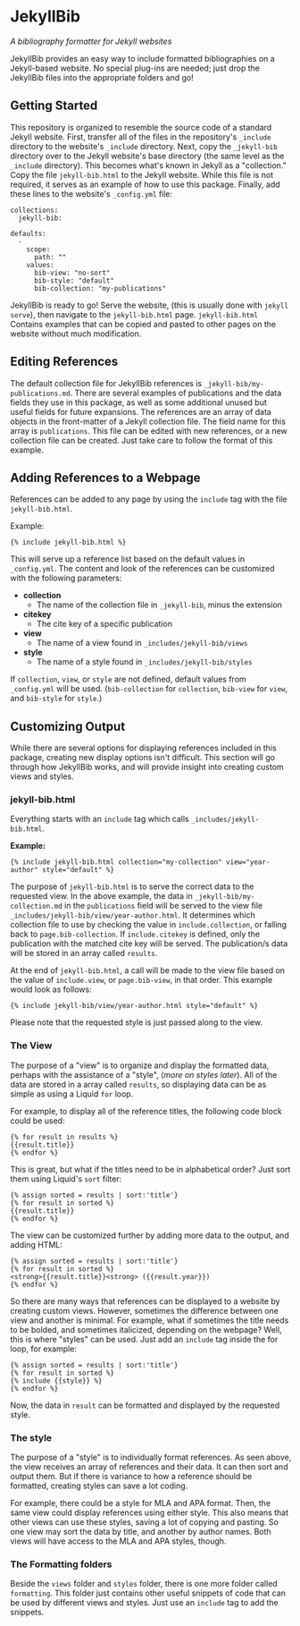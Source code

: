 # JekyllBib  
*A bibliography formatter for Jekyll websites*

JekyllBib provides an easy way to include formatted bibliographies on a Jekyll-based website. No special plug-ins are needed; just drop the JekyllBib files into the appropriate folders and go!

## Getting Started  

This repository is organized to resemble the source code of a standard Jekyll website. First, transfer all of the files in the repository's ```_include``` directory to the website's ```_include``` directory. Next, copy the ```_jekyll-bib``` directory over to the Jekyll website's base directory (the same level as the ```_include``` directory). This becomes what's known in Jekyll as a "collection." Copy the file ```jekyll-bib.html``` to the Jekyll website. While this file is not required, it serves as an example of how to use this package. Finally, add these lines to the website's ```_config.yml``` file:

```
collections: 
  jekyll-bib: 

defaults:
  -
    scope:
      path: ""
    values:
      bib-view: "no-sort"
      bib-style: "default"
      bib-collection: "my-publications"
```

JekyllBib is ready to go! Serve the website, (this is usually done with ```jekyll serve```), then navigate to the ```jekyll-bib.html``` page. ```jekyll-bib.html``` Contains examples that can be copied and pasted to other pages on the website without much modification. 

## Editing References  

The default collection file for JekyllBib references is ```_jekyll-bib/my-publications.md```. There are several examples of publications and the data fields they use in this package, as well as some additional unused but useful fields for future expansions. The references are an array of data objects in the front-matter of a Jekyll collection file. The field name for this array is ```publications```. This file can be edited with new references, or a new collection file can be created. Just take care to follow the format of this example.

## Adding References to a Webpage

References can be added to any page by using the ```include``` tag with the file ```jekyll-bib.html```.

Example:  
```
{% include jekyll-bib.html %}
```
This will serve up a reference list based on the default values in ```_config.yml```. The content and look of the references can be customized with the following parameters:

- **collection**  
  - The name of the collection file in ```_jekyll-bib```, minus the extension
- **citekey**  
  - The cite key of a specific publication
- **view**  
  - The name of a view found in ```_includes/jekyll-bib/views```
- **style**  
  - The name of a style found in ```_includes/jekyll-bib/styles```

If ```collection```, ```view```, or ```style``` are not defined, default values from ```_config.yml``` will be used. (```bib-collection``` for ```collection```, ```bib-view``` for ```view```, and ```bib-style``` for ```style```.) 

## Customizing Output

While there are several options for displaying references included in this package, creating new display options isn't difficult. This section will go through how JekyllBib works, and will provide insight into creating custom views and styles.

### jekyll-bib.html

Everything starts with an ```include``` tag which calls ```_includes/jekyll-bib.html```. 

**Example:**  
```
{% include jekyll-bib.html collection="my-collection" view="year-author" style="default" %}
```

The purpose of ```jekyll-bib.html``` is to serve the correct data to the requested view. In the above example, the data in ```_jekyll-bib/my-collection.md``` in the ```publications``` field will be served to the view file ```_includes/jekyll-bib/view/year-author.html```. It determines which collection file to use by checking the value in ```include.collection```, or falling back to ```page.bib-collection```. If ```include.citekey``` is defined, only the publication with the matched cite key will be served. The publication/s data will be stored in an array called ```results```. 

At the end of ```jekyll-bib.html```, a call will be made to the view file based on the value of ```include.view```, or ```page.bib-view```, in that order. This example would look as follows:

```
{% include jekyll-bib/view/year-author.html style="default" %}
```

Please note that the requested style is just passed along to the view.

### The View

The purpose of a "view" is to organize and display the formatted data, perhaps with the assistance of a "style", (*more on styles later*). All of the data are stored in a array called ```results```, so displaying data can be as simple as using a Liquid ```for``` loop.

For example, to display all of the reference titles, the following code block could be used:

```
{% for result in results %}
{{result.title}}
{% endfor %}
```

This is great, but what if the titles need to be in alphabetical order? Just sort them using Liquid's ```sort``` filter:

```
{% assign sorted = results | sort:'title'}
{% for result in sorted %}
{{result.title}}
{% endfor %}
```

The view can be customized further by adding more data to the output, and adding HTML:

```
{% assign sorted = results | sort:'title'}
{% for result in sorted %}
<strong>{{result.title}}<strong> ({{result.year}})
{% endfor %}
```

So there are many ways that references can be displayed to a website by creating custom views. However, sometimes the difference between one view and another is minimal. For example, what if sometimes the title needs to be bolded, and sometimes italicized, depending on the webpage? Well, this is where "styles" can be used. Just add an ```include``` tag inside the for loop, for example:

```
{% assign sorted = results | sort:'title'}
{% for result in sorted %}
{% include {{style}} %}
{% endfor %}
```

Now, the data in ```result``` can be formatted and displayed by the requested style.

### The style

The purpose of a "style" is to individually format references. As seen above, the view receives an array of references and their data. It can then sort and output them. But if there is variance to how a reference should be formatted, creating styles can save a lot coding.

For example, there could be a style for MLA and APA format. Then, the same view could display references using either style. This also means that other views can use these styles, saving a lot of copying and pasting. So one view may sort the data by title, and another by author names. Both views will have access to the MLA and APA styles, though. 

### The Formatting folders

Beside the ```views``` folder and ```styles``` folder, there is one more folder called ```formatting```. This folder just contains other useful snippets of code that can be used by different views and styles. Just use an ```include``` tag to add the snippets. 